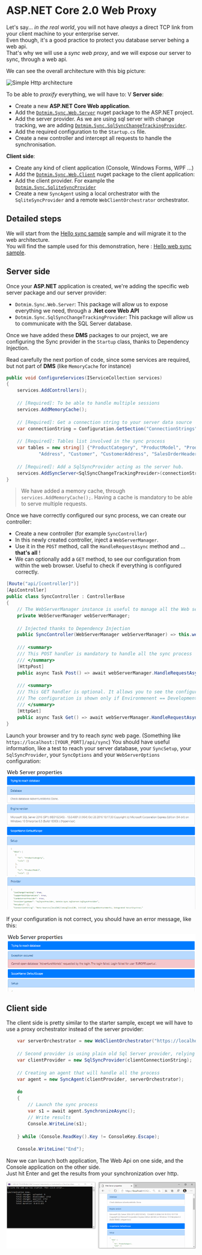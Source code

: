 # ASP.NET Core 2.0 Web Proxy

Let's say... *in the real world*, you will not have *always* a direct TCP link from your client machine to your enterprise server.   
Even though, it's a good practice to protect you database server behing a web api.    
That's why we will use a *sync web proxy*, and we will expose our server to sync, through a web api.   

We can see the overall architecture with this big picture:

![Simple Http architecture ](/assets/Architecture03.png)

To be able to *proxify* everything, we will have to:
V
**Server side**:   
* Create a new **ASP.NET Core Web application**.
* Add the [`Dotmim.Sync.Web.Server`](https://www.nuget.org/packages/Dotmim.Sync.Web.Server) nuget package to the ASP.NET project.
* Add the server provider. As we are using sql server with change tracking, we are adding [`Dotmim.Sync.SqlSyncChangeTrackingProvider`](https://www.nuget.org/packages/Dotmim.Sync.SqlServer.ChangeTracking).
* Add the required configuration to the `Startup.cs` file.
* Create a new controller and intercept all requests to handle the synchronisation. 

**Client side**:
* Create any kind of client application (Console, Windows Forms, WPF ...)
* Add the [`Dotmim.Sync.Web.Client`](https://www.nuget.org/packages/Dotmim.Sync.Web.Client) nuget package to the client application: 
* Add the client provider. For example the [`Dotmim.Sync.SqliteSyncProvider`](https://www.nuget.org/packages/Dotmim.Sync.Sqlite) 
* Create a new `SyncAgent` using a local orchestrator with the `SqliteSyncProvider` and a remote `WebClientOrchestrator` orchestrator.


## Detailed steps
We will start from the [Hello sync sample](/Samples/HelloSync) sample and will migrate it to the web architecture.   
You will find the sample used for this demonstration, here : [Hello web sync sample](/Samples/HelloWebSync).

## Server side

Once your **ASP.NET** application is created, we're adding the specific web server package and our server provider:
* `Dotmim.Sync.Web.Server`: This package will allow us to expose everything we need, through a **.Net core Web API**
* `Dotmim.Sync.SqlSyncChangeTrackingProvider`: This package will allow us to communicate with the SQL Server database.

Once we have added these **DMS** packages to our project, we are configuring the Sync provider in the `Startup` class, thanks to Dependency Injection.

Read carefully the next portion of code, since some services are required, but not part of **DMS** (like `MemoryCache` for instance)

``` cs
public void ConfigureServices(IServiceCollection services)
{
    services.AddControllers();

    // [Required]: To be able to handle multiple sessions
    services.AddMemoryCache();

    // [Required]: Get a connection string to your server data source
    var connectionString = Configuration.GetSection("ConnectionStrings")["DefaultConnection"];

    // [Required]: Tables list involved in the sync process
    var tables = new string[] {"ProductCategory", "ProductModel", "Product",
            "Address", "Customer", "CustomerAddress", "SalesOrderHeader", "SalesOrderDetail" };

    // [Required]: Add a SqlSyncProvider acting as the server hub.
    services.AddSyncServer<SqlSyncChangeTrackingProvider>(connectionString, tables);
}
```

> We have added a memory cache, through `services.AddMemoryCache();`. Having a cache is mandatory to be able to serve multiple requests. 

Once we have correctly configured our sync process, we can create our controller:

* Create a new controller (for example `SyncController`)
* In this newly created controller, inject a `WebServerManager`.   
* Use it in the `POST` method, call the `HandleRequestAsync` method and ... **that's all** !
* We can optionally add a `GET` method, to see our configuration from within the web browser. Useful to check if everything is configured correctly.

``` cs
[Route("api/[controller]")]
[ApiController]
public class SyncController : ControllerBase
{
    // The WebServerManager instance is useful to manage all the Web server orchestrators register in the Startup.cs
    private WebServerManager webServerManager;

    // Injected thanks to Dependency Injection
    public SyncController(WebServerManager webServerManager) => this.webServerManager = webServerManager;

    /// <summary>
    /// This POST handler is mandatory to handle all the sync process
    /// </summary>
    [HttpPost]
    public async Task Post() => await webServerManager.HandleRequestAsync(this.HttpContext);

    /// <summary>
    /// This GET handler is optional. It allows you to see the configuration hosted on the server
    /// The configuration is shown only if Environmenent == Development
    /// </summary>
    [HttpGet]
    public async Task Get() => await webServerManager.HandleRequestAsync(this.HttpContext);
}

```

Launch your browser and try to reach *sync* web page. (Something like `https://localhost:[YOUR_PORT]/api/sync`)
You should have useful information, like a test to reach your server database, your `SyncSetup`, your `SqlSyncProvider`, your `SyncOptions` and your `WebServerOptions` configuration:

![Web server properties](assets/WebServerProperties.png)

If your configuration is not correct, you should have an error message, like this:

![Web server properties with error raised](assets/WebServerPropertiesError.png)


## Client side

The client side is pretty similar to the starter sample, except we will have to use a proxy orchestrator instead of the server provider:


``` cs
    var serverOrchestrator = new WebClientOrchestrator("https://localhost:44342/api/sync");

    // Second provider is using plain old Sql Server provider, relying on triggers and tracking tables to create the sync environment
    var clientProvider = new SqlSyncProvider(clientConnectionString);

    // Creating an agent that will handle all the process
    var agent = new SyncAgent(clientProvider, serverOrchestrator);

    do
    {
        // Launch the sync process
        var s1 = await agent.SynchronizeAsync();
        // Write results
        Console.WriteLine(s1);

    } while (Console.ReadKey().Key != ConsoleKey.Escape);

    Console.WriteLine("End");
```
Now we can launch both application, The Web Api on one side, and the Console application on the other side.   
Just hit Enter and get the results from your synchronization over http.

![Web sync](assets/WebSync01.png)

